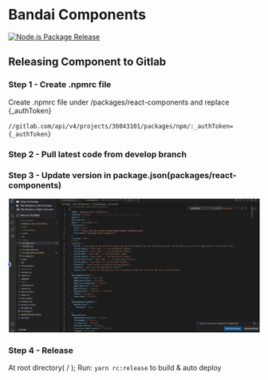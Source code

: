 # Bandai Components
[![Node.js Package Release](https://github.com/wearesection/bandai-components/actions/workflows/publish.yml/badge.svg?branch=main)](https://github.com/wearesection/bandai-components/actions/workflows/publish.yml)

## Releasing Component to Gitlab

### Step 1 - Create .npmrc file

Create .npmrc file under /packages/react-components and replace {\_authToken}

```@bandai:registry=https://gitlab.com/api/v4/projects/36043101/packages/npm/
//gitlab.com/api/v4/projects/36043101/packages/npm/:_authToken={_authToken}
```

### Step 2 - Pull latest code from develop branch

### Step 3 - Update version in package.json(packages/react-components)

![Updating version in package.json](/document/screenshoot/update-version.png)

### Step 4 - Release

At root directory( / ); Run: `yarn rc:release` to build & auto deploy
